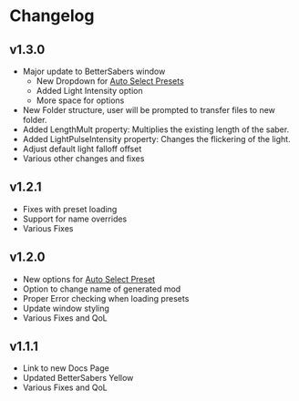 # Changelog

## v1.3.0
- Major update to BetterSabers window
    - New Dropdown for [Auto Select Presets](../Tutorials/AutoPreset/)
    - Added Light Intensity option
    - More space for options
- New Folder structure, user will be prompted to transfer files to new folder.
- Added LengthMult property: Multiplies the existing length of the saber.
- Added LightPulseIntensity property: Changes the flickering of the light.
- Adjust default light falloff offset
- Various other changes and fixes

## v1.2.1
- Fixes with preset loading
- Support for name overrides
- Various Fixes

## v1.2.0
- New options for [Auto Select Preset](../Tutorials/AutoPreset/)
- Option to change name of generated mod
- Proper Error checking when loading presets
- Update window styling
- Various Fixes and QoL

## v1.1.1
- Link to new Docs Page
- Updated BetterSabers Yellow
- Various Fixes and QoL